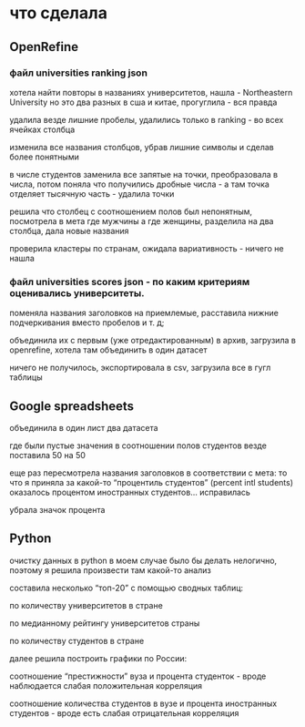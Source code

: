 # что cделала

## OpenRefine

### файл universities ranking json 

хотела найти повторы в названиях университетов, нашла - Northeastern University но это два разных в сша и китае, прогуглила - вся правда


удалила везде лишние пробелы, удалились только в ranking - во всех ячейках столбца  

изменила все названия столбцов, убрав лишние символы и сделав более понятными


в числе студентов заменила все запятые на точки, преобразовала в числа, потом поняла что получились дробные числа - а там точка отделяет тысячную часть - удалила точки  

решила что столбец с соотношением полов был непонятным, посмотрела в мета где мужчины а где женщины, разделила на два столбца, дала новые названия  

проверила кластеры по странам, ожидала вариативность  - ничего не нашла  



### файл universities scores json - по каким критериям оценивались университеты. 

поменяла названия заголовков на приемлемые, расставила нижние подчеркивания вместо пробелов и т. д;  

объединила их с первым (уже отредактированным) в архив, загрузила в openrefine, хотела там объединить в один датасет  

ничего не получилось, экспортировала в csv, загрузила все в гугл таблицы  


## Google spreadsheets

объединила в один лист два датасета  

где были пустые значения в соотношении полов студентов везде поставила 50 на 50  

еще раз пересмотрела названия заголовков в соответствии с мета: то что я приняла за какой-то “процентиль студентов” (percent intl students) оказалось процентом иностранных студентов… исправилась  


убрала значок процента  


## Python
очистку данных в python в моем случае было бы делать нелогично, поэтому я решила произвести там какой-то анализ  


составила несколько “топ-20” с помощью сводных таблиц:  

по количеству университетов в стране  

по медианному рейтингу университетов страны  

по количеству студентов в стране  

далее решила построить графики по России:  

соотношение “престижности” вуза и процента студенток - вроде наблюдается слабая положительная корреляция  

соотношение количества студентов в вузе и процента иностранных студентов - вроде есть слабая отрицательная корреляция  

